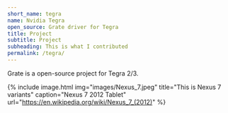 ```yaml
---
short_name: tegra
name: Nvidia Tegra 
open_source: Grate driver for Tegra
title: Project
subtitle: Project
subheading: This is what I contributed
permalink: /tegra/
---
```

Grate is a open-source project for Tegra 2/3.

{% include image.html
            img="images/Nexus_7.jpeg"
            title="This is Nexus 7 variants"
            caption="Nexus 7 2012 Tablet" 
            url="https://en.wikipedia.org/wiki/Nexus_7_(2012)" %}
